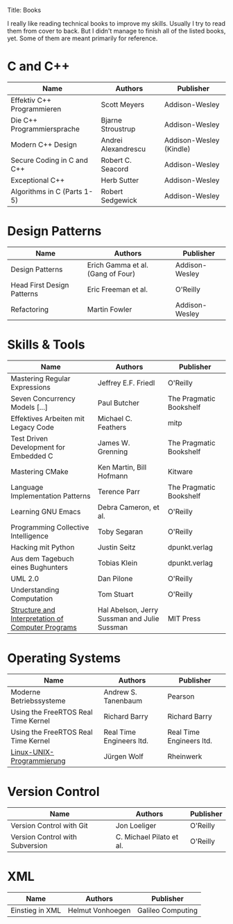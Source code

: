 Title: Books

I really like reading technical books to improve my skills. Usually I try to read them from cover to back. But I didn't manage to finish all of the listed books, yet. Some of them are meant primarily for reference.


# C and C++

| Name                                              | Authors                                           | Publisher                                         |
|---------------------------------------------------|---------------------------------------------------|---------------------------------------------------|
| Effektiv C++ Programmieren                        | Scott Meyers                                      | Addison-Wesley                                    |
| Die C++ Programmiersprache                        | Bjarne Stroustrup                                 | Addison-Wesley                                    |
| Modern C++ Design                                 | Andrei Alexandrescu                               | Addison-Wesley (Kindle)                           |
| Secure Coding in C and C++                        | Robert C. Seacord                                 | Addison-Wesley                                    |
| Exceptional C++                                   | Herb Sutter                                       | Addison-Wesley                                    |
| Algorithms in C (Parts 1-5)                       | Robert Sedgewick                                  | Addison-Wesley                                    |


# Design Patterns

| Name                                              | Authors                                           | Publisher                                         |
|---------------------------------------------------|---------------------------------------------------|---------------------------------------------------|
| Design Patterns                                   | Erich Gamma et al. (Gang of Four)                 | Addison-Wesley                                    |
| Head First Design Patterns                        | Eric Freeman et al.                               | O'Reilly                                          |
| Refactoring                                       | Martin Fowler                                     | Addison-Wesley                                    |


# Skills & Tools

| Name                                              | Authors                                           | Publisher                                         |
|---------------------------------------------------|---------------------------------------------------|---------------------------------------------------|
| Mastering Regular Expressions                     | Jeffrey E.F. Friedl                               | O'Reilly                                          |
| Seven Concurrency Models [...]                    | Paul Butcher                                      | The Pragmatic Bookshelf                           |
| Effektives Arbeiten mit Legacy Code               | Michael C. Feathers                               | mitp                                              |
| Test Driven Development for Embedded C            | James W. Grenning                                 | The Pragmatic Bookshelf                           |
| Mastering CMake                                   | Ken Martin, Bill Hofmann                          | Kitware                                           |
| Language Implementation Patterns                  | Terence Parr                                      | The Pragmatic Bookshelf                           |
| Learning GNU Emacs                                | Debra Cameron, et al.                             | O'Reilly                                          |
| Programming Collective Intelligence               | Toby Segaran                                      | O'Reilly                                          |
| Hacking mit Python                                | Justin Seitz                                      | dpunkt.verlag                                     |
| Aus dem Tagebuch eines Bughunters                 | Tobias Klein                                      | dpunkt.verlag                                     |
| UML 2.0                                           | Dan Pilone                                        | O'Reilly                                          |
| Understanding Computation                         | Tom Stuart                                        | O'Reilly                                          |
| [Structure and Interpretation of Computer Programs](https://mitpress.mit.edu/sicp/) | Hal Abelson, Jerry Sussman and Julie Sussman | MIT Press |

# Operating Systems

| Name                                              | Authors                                           | Publisher                                         |
|---------------------------------------------------|---------------------------------------------------|---------------------------------------------------|
| Moderne Betriebssysteme                           | Andrew S. Tanenbaum                               | Pearson                                           |
| Using the FreeRTOS Real Time Kernel               | Richard Barry                                     | Richard Barry                                     |
| Using the FreeRTOS Real Time Kernel               | Real Time Engineers ltd.                          | Real Time Engineers ltd.                          |
| [Linux-UNIX-Programmierung](http://openbook.rheinwerk-verlag.de/linux_unix_programmierung/index.htm) | Jürgen Wolf | Rheinwerk                            |

# Version Control

| Name                                              | Authors                                           | Publisher                                         |
|---------------------------------------------------|---------------------------------------------------|---------------------------------------------------|
| Version Control with Git                          | Jon Loeliger                                      | O'Reilly                                          |
| Version Control with Subversion                   | C. Michael Pilato et al.                          | O'Reilly                                          |



# XML

| Name                                              | Authors                                           | Publisher                                         |
|---------------------------------------------------|---------------------------------------------------|---------------------------------------------------|
| Einstieg in XML                                   | Helmut Vonhoegen                                  | Galileo Computing                                 |
